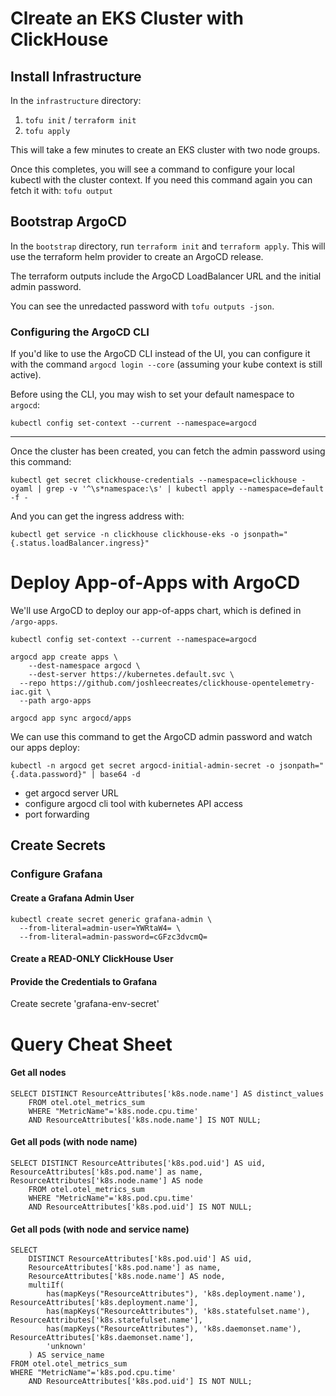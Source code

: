 # Clreate an EKS Cluster with ClickHouse

## Install Infrastructure

In the `infrastructure` directory:

1. `tofu init` / `terraform init`
2. `tofu apply`

This will take a few minutes to create an EKS cluster with two node groups.

Once this completes, you will see a command to configure your local kubectl with
the cluster context. If you need this command again you can fetch it with: `tofu output`

## Bootstrap ArgoCD

In the `bootstrap` directory, run `terraform init` and `terraform apply`. This will
use the terraform helm provider to create an ArgoCD release.

The terraform outputs include the ArgoCD LoadBalancer URL and the initial admin password.

You can see the unredacted password with `tofu outputs -json`.

### Configuring the ArgoCD CLI

If you'd like to use the ArgoCD CLI instead of the UI, you can configure it with the 
command `argocd login --core` (assuming your kube context is still active).

Before using the CLI, you may wish to set your default namespace to `argocd`:

```
kubectl config set-context --current --namespace=argocd
```




---

Once the cluster has been created, you can fetch the admin password using this command:

```
kubectl get secret clickhouse-credentials --namespace=clickhouse -oyaml | grep -v '^\s*namespace:\s' | kubectl apply --namespace=default -f -
```

And you can get the ingress address with:

```
kubectl get service -n clickhouse clickhouse-eks -o jsonpath="{.status.loadBalancer.ingress}"
```

# Deploy App-of-Apps with ArgoCD

We'll use ArgoCD to deploy our app-of-apps chart, which is defined in `/argo-apps`.

`kubectl config set-context --current --namespace=argocd`

```
argocd app create apps \
    --dest-namespace argocd \
    --dest-server https://kubernetes.default.svc \
  --repo https://github.com/joshleecreates/clickhouse-opentelemetry-iac.git \
  --path argo-apps
```

```
argocd app sync argocd/apps
```

We can use this command to get the ArgoCD admin password and watch our apps deploy:

```
kubectl -n argocd get secret argocd-initial-admin-secret -o jsonpath="{.data.password}" | base64 -d
```

- get argocd server URL
- configure argocd cli tool with kubernetes API access
- port forwarding

## Create Secrets

### Configure Grafana

#### Create a Grafana Admin User

```
kubectl create secret generic grafana-admin \
  --from-literal=admin-user=YWRtaW4= \
  --from-literal=admin-password=cGFzc3dvcmQ=
```

#### Create a READ-ONLY ClickHouse User

#### Provide the Credentials to Grafana
Create secrete 'grafana-env-secret'

# Query Cheat Sheet

#### Get all nodes

```
SELECT DISTINCT ResourceAttributes['k8s.node.name'] AS distinct_values
	FROM otel.otel_metrics_sum
	WHERE "MetricName"='k8s.node.cpu.time' 
	AND ResourceAttributes['k8s.node.name'] IS NOT NULL;
```

#### Get all pods (with node name)

```
SELECT DISTINCT ResourceAttributes['k8s.pod.uid'] AS uid, ResourceAttributes['k8s.pod.name'] as name, ResourceAttributes['k8s.node.name'] AS node
	FROM otel.otel_metrics_sum
	WHERE "MetricName"='k8s.pod.cpu.time' 
	AND ResourceAttributes['k8s.pod.uid'] IS NOT NULL;
```

#### Get all pods (with node and service name)

```
SELECT 
	DISTINCT ResourceAttributes['k8s.pod.uid'] AS uid, 
	ResourceAttributes['k8s.pod.name'] as name, 
	ResourceAttributes['k8s.node.name'] AS node,
	multiIf(
		has(mapKeys("ResourceAttributes"), 'k8s.deployment.name'), ResourceAttributes['k8s.deployment.name'],
		has(mapKeys("ResourceAttributes"), 'k8s.statefulset.name'), ResourceAttributes['k8s.statefulset.name'],
		has(mapKeys("ResourceAttributes"), 'k8s.daemonset.name'), ResourceAttributes['k8s.daemonset.name'],
		'unknown'
	) AS service_name
FROM otel.otel_metrics_sum
WHERE "MetricName"='k8s.pod.cpu.time' 
	AND ResourceAttributes['k8s.pod.uid'] IS NOT NULL;
```
